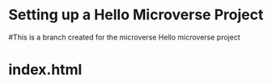 # Setting up a Hello Microverse Project
#This is a branch created for the microverse Hello microverse project
# index.html 
